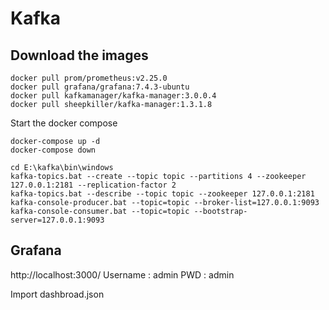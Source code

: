 # Kafka


## Download the images
```
docker pull prom/prometheus:v2.25.0
docker pull grafana/grafana:7.4.3-ubuntu
docker pull kafkamanager/kafka-manager:3.0.0.4
docker pull sheepkiller/kafka-manager:1.3.1.8
```

Start the docker compose
```
docker-compose up -d
docker-compose down

cd E:\kafka\bin\windows
kafka-topics.bat --create --topic topic --partitions 4 --zookeeper 127.0.0.1:2181 --replication-factor 2
kafka-topics.bat --describe --topic topic --zookeeper 127.0.0.1:2181
kafka-console-producer.bat --topic=topic --broker-list=127.0.0.1:9093
kafka-console-consumer.bat --topic=topic --bootstrap-server=127.0.0.1:9093
```


## Grafana
http://localhost:3000/
Username : admin
PWD : admin

Import dashbroad.json





